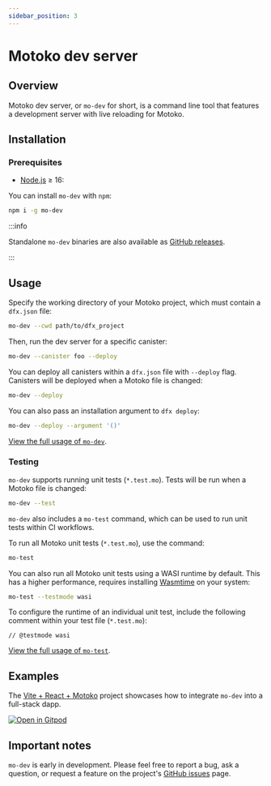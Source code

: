 ```yaml
---
sidebar_position: 3
---
```


# Motoko dev server

## Overview

Motoko dev server, or `mo-dev` for short, is a command line tool that features a development server with live reloading for Motoko.

## Installation

### Prerequisites

- [Node.js](https://nodejs.org/en/) ≥ 16:

You can install `mo-dev` with `npm`:

```sh
npm i -g mo-dev
```

:::info

Standalone `mo-dev` binaries are also available as [GitHub releases](https://github.com/dfinity/motoko-dev-server/releases).

:::

## Usage

Specify the working directory of your Motoko project, which must contain a `dfx.json` file:

```sh
mo-dev --cwd path/to/dfx_project
```

Then, run the dev server for a specific canister:

```sh
mo-dev --canister foo --deploy
```

You can deploy all canisters within a `dfx.json` file with `--deploy` flag. Canisters will be deployed when a Motoko file is changed:

```sh
mo-dev --deploy
```

You can also pass an installation argument to `dfx deploy`:

```sh
mo-dev --deploy --argument '()'
```

[View the full usage of `mo-dev`](https://github.com/dfinity/motoko-dev-server/).

### Testing

`mo-dev` supports running unit tests (`*.test.mo`). Tests will be run when a Motoko file is changed:

```sh
mo-dev --test
```

`mo-dev` also includes a `mo-test` command, which can be used to run unit tests within CI workflows.

To run all Motoko unit tests (`*.test.mo`), use the command:

```sh
mo-test
```

You can also run all Motoko unit tests using a WASI runtime by default. This has a higher performance, requires installing [Wasmtime](https://wasmtime.dev/) on your system:

```sh
mo-test --testmode wasi
```

To configure the runtime of an individual unit test, include the following comment within your test file (`*.test.mo`):

```motoko
// @testmode wasi
```

[View the full usage of `mo-test`](https://github.com/dfinity/motoko-dev-server/?tab=readme-ov-file#mo-test).


## Examples

The [Vite + React + Motoko](https://github.com/rvanasa/vite-react-motoko#readme) project showcases how to integrate `mo-dev` into a full-stack dapp. 

[![Open in Gitpod](https://gitpod.io/button/open-in-gitpod.svg)](https://gitpod.io/#https://github.com/rvanasa/vite-react-motoko)

## Important notes

`mo-dev` is early in development. Please feel free to report a bug, ask a question, or request a feature on the project's [GitHub issues](https://github.com/dfinity/motoko-dev-server/issues) page. 
